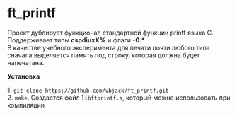 <h1>ft_printf</h1>

<p>Проект дублирует функционал стандартной функции printf языка C. Поддерживает типы <b>cspdiuxX%</b> и флаги <b>-0.*</b><br>
В качестве учебного эксперимента для печати почти любого типа сначала выделяется память под строку, которая должна будет напечатана.<br></p>

</h2><b>Установка</b></h2>

<p>1.  <code>git clone https://github.com/vbjack/ft_printf.git</code><br>
2. <code>make</code>. Создается файл <code>libftprintf.a</code>, который можно использовать при компиляции 
